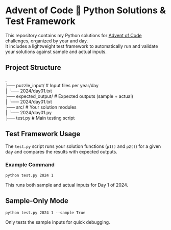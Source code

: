 # Advent of Code 🎄 Python Solutions & Test Framework

This repository contains my Python solutions for [Advent of Code](https://adventofcode.com/) challenges, organized by year and day.  
It includes a lightweight test framework to automatically run and validate your solutions against sample and actual inputs.


## Project Structure

.\
├── puzzle_input/ # Input files per year/day\
│ └── 2024/day01.txt\
├── expected_output/ # Expected outputs (sample + actual)\
│ └── 2024/day01.txt\
├── src/ # Your solution modules\
│ └── 2024/day01.py\
├── test.py # Main testing script


## Test Framework Usage

The `test.py` script runs your solution functions (`p1()` and `p2()`) for a given day and compares the results with expected outputs.

### Example Command


``python test.py 2024 1``


This runs both sample and actual inputs for Day 1 of 2024.

## Sample-Only Mode
``python test.py 2024 1 --sample True``

Only tests the sample inputs for quick debugging.


